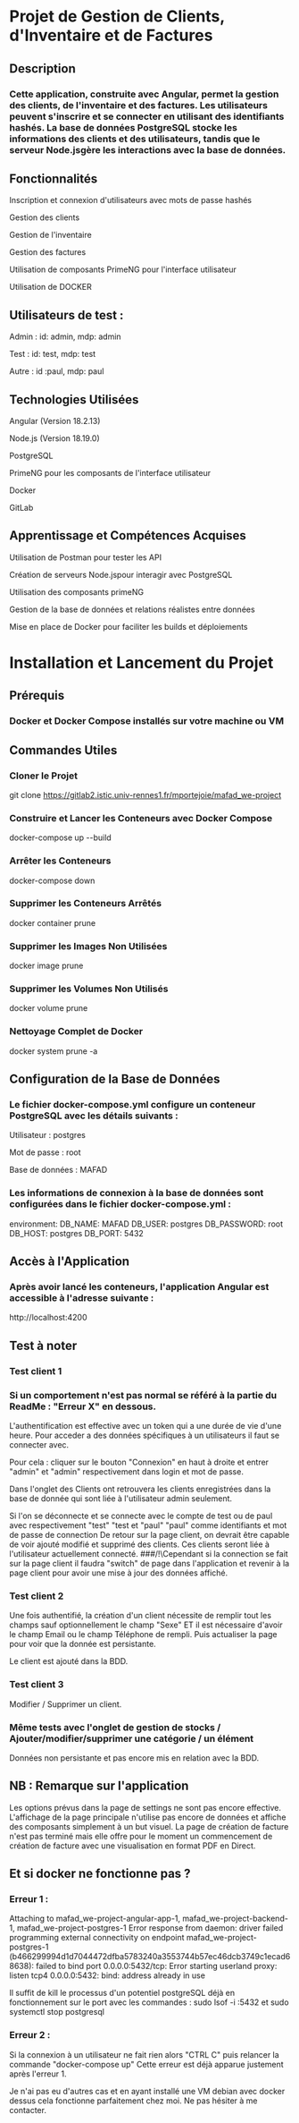 # Projet de Gestion de Clients, d'Inventaire et de Factures
## Description
### Cette application, construite avec Angular, permet la gestion des clients, de l'inventaire et des factures. Les utilisateurs peuvent s'inscrire et se connecter en utilisant des identifiants hashés. La base de données PostgreSQL stocke les informations des clients et des utilisateurs, tandis que le serveur Node.jsgère les interactions avec la base de données.

## Fonctionnalités 
Inscription et connexion d'utilisateurs avec mots de passe hashés

Gestion des clients

Gestion de l'inventaire

Gestion des factures

Utilisation de composants PrimeNG pour l'interface utilisateur

Utilisation de DOCKER

## Utilisateurs de test :

Admin : id: admin, mdp: admin

Test : id: test, mdp: test

Autre : id :paul, mdp: paul

## Technologies Utilisées
Angular (Version 18.2.13)

Node.js (Version 18.19.0)

PostgreSQL 

PrimeNG pour les composants de l'interface utilisateur

Docker 

GitLab

## Apprentissage et Compétences Acquises
Utilisation de Postman pour tester les API

Création de serveurs Node.jspour interagir avec PostgreSQL

Utilisation des composants primeNG

Gestion de la base de données et relations réalistes entre données

Mise en place de Docker pour faciliter les builds et déploiements

# Installation et Lancement du Projet
## Prérequis
### Docker et Docker Compose installés sur votre machine ou VM

## Commandes Utiles
### Cloner le Projet

git clone https://gitlab2.istic.univ-rennes1.fr/mportejoie/mafad_we-project


### Construire et Lancer les Conteneurs avec Docker Compose
docker-compose up --build

### Arrêter les Conteneurs
docker-compose down

### Supprimer les Conteneurs Arrêtés
docker container prune

### Supprimer les Images Non Utilisées
docker image prune

### Supprimer les Volumes Non Utilisés
docker volume prune

### Nettoyage Complet de Docker
docker system prune -a

## Configuration de la Base de Données
### Le fichier docker-compose.yml configure un conteneur PostgreSQL avec les détails suivants :

Utilisateur : postgres

Mot de passe : root

Base de données : MAFAD

### Les informations de connexion à la base de données sont configurées dans le fichier docker-compose.yml :

environment:
DB_NAME: MAFAD
DB_USER: postgres
DB_PASSWORD: root
DB_HOST: postgres
DB_PORT: 5432

## Accès à l'Application
### Après avoir lancé les conteneurs, l'application Angular est accessible à l'adresse suivante :

http://localhost:4200


## Test à noter
### Test client 1
### Si un comportement n'est pas normal se référé à la partie du ReadMe : "Erreur X" en dessous.
L'authentification est effective avec un token qui a une durée de vie d'une heure.
Pour acceder a des données spécifiques à un utilisateurs il faut se connecter avec.

Pour cela : cliquer sur le bouton "Connexion" en haut à droite et entrer "admin" et "admin" respectivement dans login et mot de passe.

Dans l'onglet des Clients ont retrouvera les clients enregistrées dans la base de donnée qui sont liée à l'utilisateur admin seulement.

Si l'on se déconnecte et se connecte avec le compte de test ou de paul avec respectivement "test" "test et "paul" "paul" comme identifiants et mot de passe de connection
De retour sur la page client, on devrait être capable de voir ajouté modifié et supprimé des clients. Ces clients seront liée à l'utilisateur actuellement connecté.
###/!\Cependant si la connection se fait sur la page client il faudra "switch" de page dans l'application et revenir à la page client pour avoir une mise à jour des données affiché.

### Test client 2
Une fois authentifié, la création d'un client nécessite de remplir tout les champs sauf optionnellement le champ "Sexe"
ET il est nécessaire d'avoir le champ Email ou le champ Téléphone de rempli.
Puis actualiser la page pour voir que la donnée est persistante.

Le client est ajouté dans la BDD.

### Test client 3
Modifier / Supprimer un client.

### Même tests avec l'onglet de gestion de stocks / Ajouter/modifier/supprimer une catégorie / un élément 
Données non persistante et pas encore mis en relation avec la BDD.


## NB : Remarque sur l'application
Les options prévus dans la page de settings ne sont pas encore effective.
L'affichage de la page principale n'utilise pas encore de données et affiche des composants simplement à un but visuel.
La page de création de facture n'est pas terminé mais elle offre pour le moment un commencement de création de facture avec une visualisation en format PDF en Direct.


## Et si docker ne fonctionne pas ?
### Erreur 1 :
Attaching to mafad_we-project-angular-app-1, mafad_we-project-backend-1, mafad_we-project-postgres-1
Error response from daemon: driver failed programming external connectivity on endpoint mafad_we-project-postgres-1 (b466299994d1d7044472dfba5783240a3553744b57ec46dcb3749c1ecad68638): failed to bind port 0.0.0.0:5432/tcp: Error
starting userland proxy: listen tcp4 0.0.0.0:5432: bind: address already in use

Il suffit de kill le processus d'un potentiel postgreSQL déjà en fonctionnement sur le port avec les commandes :
sudo lsof -i :5432
et 
sudo systemctl stop postgresql

### Erreur 2 : 
Si la connexion à un utilisateur ne fait rien alors "CTRL C" puis relancer la commande "docker-compose up"
Cette erreur est déjà apparue justement après l'erreur 1.


Je n'ai pas eu d'autres cas et en ayant installé une VM debian avec docker dessus cela fonctionne parfaitement chez moi.
Ne pas hésiter à me contacter.










